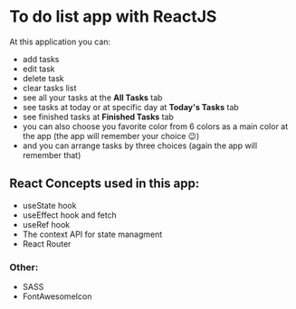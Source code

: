 # To do list app with ReactJS

At this application you can:

-   add tasks
-   edit task
-   delete task
-   clear tasks list
-   see all your tasks at the **All Tasks** tab
-   see tasks at today or at specific day at **Today's Tasks** tab
-   see finished tasks at **Finished Tasks** tab
-   you can also choose you favorite color from 6 colors as a main color at the app (the app will remember your choice 😉)
-   and you can arrange tasks by three choices (again the app will remember that)

## React Concepts used in this app:

-   useState hook
-   useEffect hook and fetch
-   useRef hook
-   The context API for state managment
-   React Router

### Other:

-   SASS
-   FontAwesomeIcon
